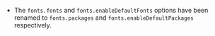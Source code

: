 - The `fonts.fonts` and `fonts.enableDefaultFonts` options have been renamed to `fonts.packages` and `fonts.enableDefaultPackages` respectively.
